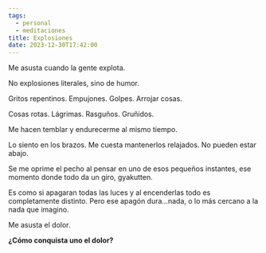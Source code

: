 ```yaml
---
tags:
  - personal
  - meditaciones
title: Explosiones
date: 2023-12-30T17:42:00
---
```


Me asusta cuando la gente explota.

No explosiones literales, sino de humor.

Gritos repentinos. Empujones. Golpes. Arrojar cosas.

Cosas rotas. Lágrimas. Rasguños. Gruñidos.

Me hacen temblar y endurecerme al mismo tiempo.

Lo siento en los brazos. Me cuesta mantenerlos relajados. No pueden estar abajo.

Se me oprime el pecho al pensar en uno de esos pequeños instantes, ese momento donde todo da un giro, gyakutten.

Es como si apagaran todas las luces y al encenderlas todo es completamente distinto. Pero ese apagón dura…nada, o lo más cercano a la nada que imagino.

Me asusta el dolor.

**¿Cómo conquista uno el dolor?**